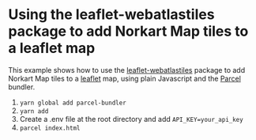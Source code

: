 # Using the leaflet-webatlastiles package to add Norkart Map tiles to a leaflet map

This example shows how to use the [leaflet-webatlastiles](https://www.npmjs.com/package/leaflet-webatlastile) package to add Norkart Map tiles to a [leaflet](https://leafletjs.com) map, using plain Javascript and the [Parcel](https://parceljs.org) bundler.


1. ```yarn global add parcel-bundler```
2. ```yarn add```
3. Create a .env file at the root directory and add ```API_KEY=your_api_key```
4. ```parcel index.html```

